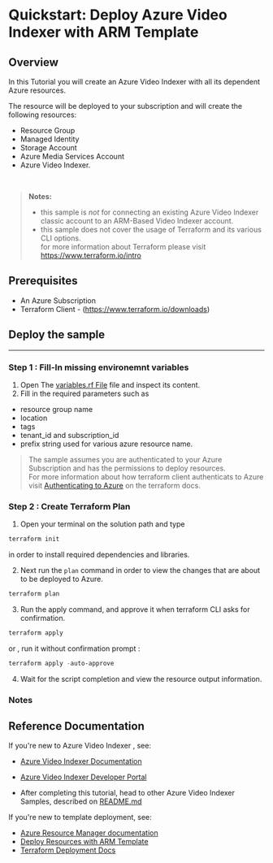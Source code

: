 
# Quickstart: Deploy Azure Video Indexer with ARM Template 

## Overview

In this Tutorial you will create an Azure Video Indexer with all its dependent Azure resources.

The resource will be deployed to your subscription and will create the following resources: 

- Resource Group
- Managed Identity
- Storage Account
- Azure Media Services Account
- Azure Video Indexer.
<br>

> **Notes:**
> - this sample is *not* for connecting an existing Azure Video Indexer classic account to an ARM-Based Video Indexer account.
> - this sample does not cover the usage of Terraform and its various CLI options. <br> for more information about Terraform please visit https://www.terraform.io/intro



## Prerequisites

* An Azure Subscription 
* Terraform Client - (https://www.terraform.io/downloads)

## Deploy the sample

----

### Step 1 : Fill-In missing environemnt variables

1. Open The [variables.rf File](./variables.tf) file and inspect its content.
2. Fill in the required parameters such as 

- resource group name
- location
- tags
- tenant_id and subscription_id
- prefix string used for various azure resource name.

> The sample assumes you are authenticated to your Azure Subscription and has the permissions to deploy resources.<br>
>For more information about how terraform client authenticats to Azure visit [Authenticating to Azure](https://registry.terraform.io/providers/hashicorp/azurerm/latest/docs#authenticating-to-azure) on the terraform docs.


### Step 2 : Create Terraform Plan

1. Open your terminal on the solution path and type 

```powershell
terraform init
```
in order to install required dependencies and libraries.

2. Next run the `plan` command in order to view the changes that are about to be deployed to Azure.

```powershell
terraform plan
```

3. Run the apply command, and approve it when terraform CLI asks for confirmation.

```powershell
terraform apply
```

or , run it without confirmation prompt : 
```powershell
terraform apply -auto-approve
```

4. Wait for the script completion and view the resource output information.


### Notes

## Reference Documentation

If you're new to Azure Video Indexer , see:


* [Azure Video Indexer Documentation](https://aka.ms/vi-docs)
* [Azure Video Indexer Developer Portal](https://aka.ms/vi-docs)

* After completing this tutorial, head to other Azure Video Indexer Samples, described on [README.md](../../README.md)

If you're new to template deployment, see:

* [Azure Resource Manager documentation](https://docs.microsoft.com/azure/azure-resource-manager/)
* [Deploy Resources with ARM Template](https://docs.microsoft.com/en-us/azure/azure-resource-manager/templates/deploy-powershell)
* [Terraform Deployment Docs](https://www.terraform.io/intro)

